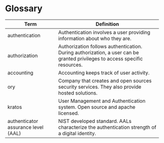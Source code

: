 # Glossary

| Term | Definition |
| ---- | ---------- |
| authentication | Authentication involves a user providing information about who they are. |
| authorization | Authorization follows authentication. During authorization, a user can be granted privileges to access specific resources. |
| accounting | Accounting keeps track of user activity. |
| ory | Company that creates and open sources security services. They also provide hosted solutions. |
| kratos | User Management and Authentication system. Open source and apache licensed. |
| authenticator assurance level (AAL) | NIST developed standard. AALs characterize the authentication strength of a digital identity. |

